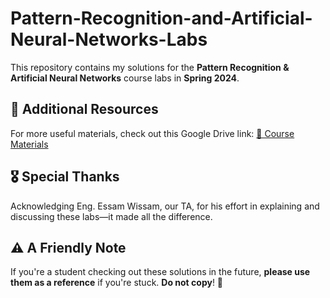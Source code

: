 # Pattern-Recognition-and-Artificial-Neural-Networks-Labs

This repository contains my solutions for the **Pattern Recognition & Artificial Neural Networks** course labs in **Spring 2024**.

## 🔗 Additional Resources

For more useful materials, check out this Google Drive link:
[📁 Course Materials](https://drive.google.com/drive/folders/1qR7olMXT11D0O4ZXtTjX5crnBfiARY98?usp=drive_link)

## 🎖️ Special Thanks

Acknowledging Eng. Essam Wissam, our TA, for his effort in explaining and discussing these labs—it made all the difference.

## ⚠️ A Friendly Note

If you're a student checking out these solutions in the future, **please use them as a reference** if you're stuck. **Do not copy**! 🚫